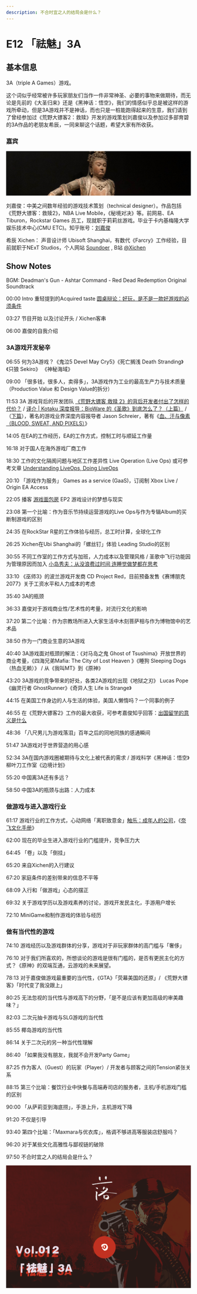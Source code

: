 ```yaml
---
description: 不合时宜之人的结局会是什么？
---
```


# E12 「祛魅」3A

## 基本信息

3A（triple A Games）游戏。

这个词似乎经常被许多玩家朋友们当作一件非常神圣、必要的事物来做期待，而无论是先前的《大圣归来》还是《黑神话：悟空》，我们的情感似乎总是被这样的游戏所牵动，但是3A游戏并不是神话，而也只是一桩能跑得起来的生意，我们请到了曾经参加过《荒野大镖客2：救赎》开发的游戏策划刘嘉俊以及参加过多部育碧的3A作品的老朋友希辰，一同来聊这个话题，希望大家有所收获。

### 嘉宾

![&#x5609;&#x4FCA;&#x7684;&#x77E5;&#x4E4E;&#x5934;&#x50CF; - &#x5357;&#x5B8B;&#x6728;&#x523B;&#x89C2;&#x81EA;&#x5728;&#x83E9;&#x8428;&#x50CF;&#xFF0C;13&#x4E16;&#x7EAA;&#xFF0C;San Diego Museum of Art &#x85CF;](../.gitbook/assets/jiajunavatar.jpg)

刘嘉俊：中美之间数年经验的游戏技术策划（technical designer）。作品包括《荒野大镖客：救赎2》，NBA Live Mobile，《秘境对决》等。前网易、EA Tiburon，Rockstar Games 员工，现就职于莉莉丝游戏。毕业于卡内基梅隆大学娱乐技术中心\(CMU ETC\)。知乎账号：[刘嘉俊](https://www.zhihu.com/people/je.liu)

希辰 Xichen： 声音设计师 Ubisoft Shanghai，有数代《Farcry》工作经验，目前就职于NExT Studios，个人网站 [Soundoer](https://soundoer.com/) , B站 [@Xichen](https://space.bilibili.com/157914767)

## Show Notes

BGM: Deadman's Gun - Ashtar Command - Red Dead Redemption Original Soundtrack

00:00 Intro 重轻提到的Acquired taste [圆桌辩论：好玩，是不是一款好游戏的必须条件](https://www.gcores.com/radios/118240) 

03:27 节目开始 以及讨论开头 / Xichen客串 

06:00 嘉俊的自我介绍 

### 3A游戏开发秘辛

06:55 何为3A游戏？《鬼泣5 Devel May Cry5》《死亡搁浅 Death Stranding》《只狼 Sekiro》 《神秘海域》 

09:00 「很多钱，很多人，卖得多」，3A游戏作为工业的最高生产力与技术质量（Production Value 和 Design Value的拆分） 

11:53 3A 游戏背后的开发团队 [《荒野大镖客 救赎 2》的背后开发者付出了怎样的代价？](https://gouhuo.qq.com/content/detail/0_20181028135724_s0MEdz4Sn) / [译介 \| Kotaku 深度报导：BioWare 的《圣歌》到底怎么了？（上篇）](https://gouhuo.qq.com/content/detail/0_20190404160815_ug1tmr3Xi) / （[下篇](https://gouhuo.qq.com/content/detail/0_20190404184532_rZ5OUq0jM)），著名的游戏业界深度内容报导者 Jason Schreier，著有《[血、汗与像素（BLOOD, SWEAT, AND PIXELS）](https://book.douban.com/subject/27065531/)》

14:05 在EA的工作经历，EA的工作方式，控制工时与顺延工作量 

16:18 对于国人在海外游戏厂商工作

18:30 工作的文化隔阂问题与地区工作差异性 Live Operation \(Live Ops\) 或可参考文章 [Understanding LiveOps, Doing LiveOps](https://www.gamasutra.com/blogs/CrystinCox/20200327/360105/Understanding_LiveOps_Doing_LiveOps.php) 

20:10 「游戏作为服务」 Games as a service \(GaaS\)，订阅制 Xbox Live / Origin EA Access 

22:05 播客 [游戏面包房](http://xima.tv/GhTnb6?_sonic=0) EP2 游戏设计的梦想与现实 

23:08 第一个比喻：作为音乐节持续运营游戏的Live Ops与作为专辑Album的买断制游戏的区别 

24:35 在RockStar R星的工作体验与经历，总工时计算，全球化工作 

26:25 Xichen在Ubi Shanghai的「螺丝钉」体验 Leading Studio的区别 

30:55 不同工作室的工作方式与加班，人力成本以及管理风格 / 圣歌中飞行功能因为管理原因而加入 [小岛秀夫：从没浪费过时间 连睡觉做梦都在思考](https://www.gamersky.com/news/201811/1127768.shtml) 

33:10 《巫师3》的波兰游戏开发商 CD Project Red，目前预备发售《赛博朋克2077》关于工资水平和人力成本的考虑 

35:40 3A的瓶颈

 36:33 嘉俊对于游戏商业性/艺术性的考量，对流行文化的影响 

37:20 第二个比喻：作为宗教场所进入大家生活中木刻菩萨相与作为博物馆中的艺术品 

38:50 作为一门商业生意的3A游戏 

40:40 3A游戏面对瓶颈的解法：《对马岛之鬼 Ghost of Tsushima》开放世界的商业考量，《四海兄弟Mafia: The City of Lost Heaven 》《睡狗 Sleeping Dogs（热血无赖）》 / 从《我叫MT》到《原神》

 43:20 3A游戏的竞争带来的好处，各类2A游戏的出现《地狱之刃》 Lucas Pope 《幽灵行者 GhostRunner》《奇异人生 Life is Strange》 

44:15 在美国工作身边的人与生活的体验，美国人懒惰吗？一个同事的例子 

46:55 在《荒野大镖客2》工作的最大收获，可参考嘉俊知乎回答：[出国留学的意义是什么](https://www.zhihu.com/question/20830287/answer/582676742) 

48:36 「八尺男儿为游戏落泪」百年之后的同地同族的感通瞬间 

51:47 3A游戏对于世界营造的用心感 

52:34 3A在国内游戏圈被期待与文化上被代表的需求 / 游戏科学《黑神话：悟空》柳叶刀工作室《边境计划》 

55:20 中国离3A还有多远？

58:50 中国3A的瓶颈与出路：人力成本

### 做游戏与进入游戏行业

61:17 游戏行业的工作方式，心动网络「离职致意金」[触乐：成年人的公司](http://www.chuapp.com/article/287576.html)，《[奈飞文化手册](https://book.douban.com/subject/30356081/)》 

62:00 现在的毕业生进入游戏行业的门槛提升，竞争压力大

64:45 「卷」以及「倒挂」 

65:20 来自Xichen的入行建议 

67:20 家庭条件的差别带来的信息不平等 

68:09 入行和「做游戏」心态的摆正 

69:32 关于游戏学历以及游戏素养的讨论，游戏开发民主化，手游用户增长 

72:10 MiniGame和制作游戏的体验与经历

### 做有当代性的游戏

74:10 游戏经历以及游戏群体的分享，游戏对于非玩家群体的高门槛与「奢侈」 

76:10 对于我们所喜欢的，所想谈论的游戏是很有门槛的，是否有更民主化的方式？《原神》的双端互通，云游戏的未来展望。 

78:13 对于嘉俊做游戏最重要的当代性，《GTA》「荧幕美国的还原」/ 《荒野大镖客》「时代变了我没跟上」 

80:25 无法忽视的当代性与游戏高下的分野，「是不是应该有更加高级的审美趣味？」 

82:03 二次元抽卡游戏与SLG游戏的当代性 

85:55 椰岛游戏的当代性 

86:14 关于二次元的另一种当代性理解 

86:40 「如果我没有朋友，我就不会开发Party Game」 

87:25 作为客人（Guest）的玩家（Player）/ 开发者与顾客之间的Tension紧张关系 

88:15 第三个比喻：餐饮行业中快餐与高端寿司店的服务者，主机/手机游戏门槛的区别

90:00 「从萨莉亚到海底捞」，手游上升，主机游戏下降 

91:20 不仅是引导 

93:40 第四个比喻：「Maxmara与优衣库」，格调不够进高等服装店舒服吗？ 

96:20 对于某些文化高雅性与鄙视链的破除 

97:50 不合时宜之人的结局会是什么？ 

![](../.gitbook/assets/e12.png)

